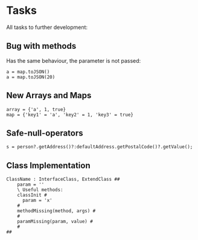 # Tasks

All tasks to further development:

## Bug with methods

Has the same behaviour, the parameter is not passed:

```
a = map.toJSON()
a = map.toJSON(20)
```

## New Arrays and Maps

```
array = {'a', 1, true}
map = {'key1' = 'a', 'key2' = 1, 'key3' = true}
```

## Safe-null-operators

```
s = person?.getAddress()?:defaultAddress.getPostalCode()?.getValue();
```

## Class Implementation
```
ClassName : InterfaceClass, ExtendClass ##
    param = ''
    \ Useful methods:
    classInit #
      param = 'x'
    #
    methodMissing(method, args) #
    #
    paramMissing(param, value) #
    #
##
```
